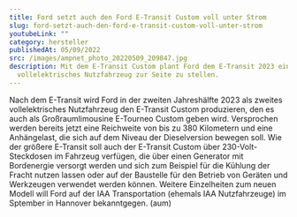 ```yaml
---
title: Ford setzt auch den Ford E-Transit Custom voll unter Strom
slug: ford-setzt-auch-den-ford-e-transit-custom-voll-unter-strom
youtubeLink: ""
category: hersteller
publishedAt: 05/09/2022
src: /images/ampnet_photo_20220509_209847.jpg
description: Mit dem E-Transit Custom plant Ford dem E-Transit 2023 ein weiteres
  vollelektrisches Nutzfahrzeug zur Seite zu stellen.
---
```


Nach dem E-Transit wird Ford in der zweiten Jahreshälfte 2023 als zweites vollelektrisches Nutzfahrzeug den E-Transit Custom produzieren, den es auch als Großraumlimousine E-Tourneo Custom geben wird. Versprochen werden bereits jetzt eine Reichweite von bis zu 380 Kilometern und eine Anhängelast, die sich auf dem Niveau der Dieselversion bewegen soll. Wie der größere E-Transit soll auch der E-Transit Custom über 230-Volt-Steckdosen im Fahrzeug verfügen, die über einen Generator mit Bordenergie versorgt werden und sich zum Beispiel für die Kühlung der Fracht nutzen lassen oder auf der Baustelle für den Betrieb von Geräten und Werkzeugen verwendet werden können. Weitere Einzelheiten zum neuen Modell will Ford auf der IAA Transportation (ehemals IAA Nutzfahrzeuge) im Sptember in Hannover bekanntgegen. (aum)
